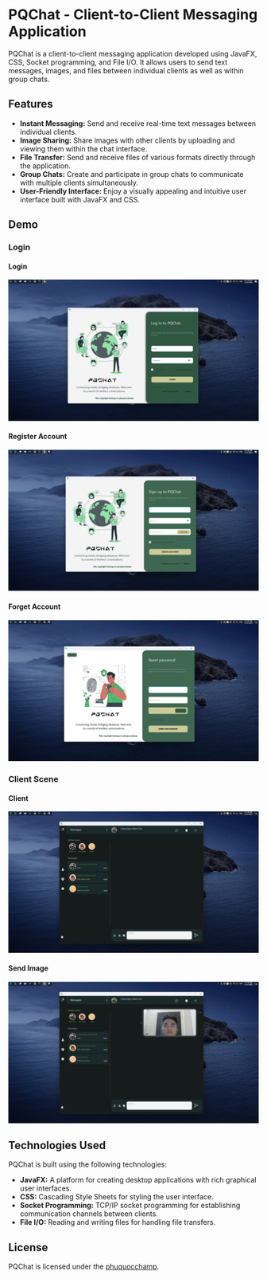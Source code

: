 # PQChat - Client-to-Client Messaging Application

PQChat is a client-to-client messaging application developed using JavaFX, CSS, Socket programming, and File I/O. It allows users to send text messages, images, and files between individual clients as well as within group chats.

## Features

- **Instant Messaging:** Send and receive real-time text messages between individual clients.
- **Image Sharing:** Share images with other clients by uploading and viewing them within the chat interface.
- **File Transfer:** Send and receive files of various formats directly through the application.
- **Group Chats:** Create and participate in group chats to communicate with multiple clients simultaneously.
- **User-Friendly Interface:** Enjoy a visually appealing and intuitive user interface built with JavaFX and CSS.

## Demo

### Login

#### Login 

![image.png](assets/image.png)

#### Register Account

![image.png](assets/registerAccount.png)

#### Forget Account

![image.png](assets/forgetAccount.png)

### Client Scene

#### Client

![image.png](assets/client.png)

#### Send Image

![image.png](assets/sendFile)

## Technologies Used

PQChat is built using the following technologies:

- **JavaFX:** A platform for creating desktop applications with rich graphical user interfaces.
- **CSS:** Cascading Style Sheets for styling the user interface.
- **Socket Programming:** TCP/IP socket programming for establishing communication channels between clients.
- **File I/O:** Reading and writing files for handling file transfers.

## License

PQChat is licensed under the [phuquocchamp](phuquocchamp).
